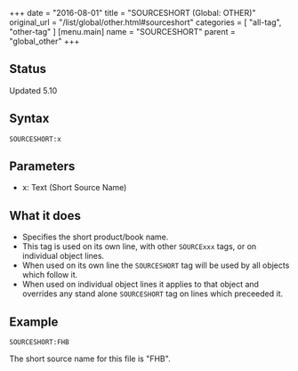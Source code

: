 +++
date = "2016-08-01"
title = "SOURCESHORT (Global: OTHER)"
original_url = "/list/global/other.html#sourceshort"
categories = [ "all-tag", "other-tag" ]
[menu.main]
    name = "SOURCESHORT"
    parent = "global_other"
+++

## Status

Updated 5.10

## Syntax

`SOURCESHORT:x`

## Parameters

-   x: Text (Short Source Name)



What it does
------------

-   Specifies the short product/book name.
-   This tag is used on its own line, with other `SOURCExxx` tags, or on
    individual object lines.
-   When used on its own line the `SOURCESHORT` tag will be used by all
    objects which follow it.
-   When used on individual object lines it applies to that object and
    overrides any stand alone `SOURCESHORT` tag on lines which
    preceeded it.

Example
-------

`SOURCESHORT:FHB`

The short source name for this file is "FHB".

